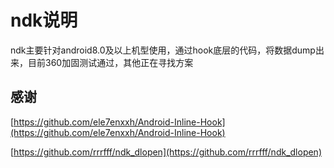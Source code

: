 # ndk说明

ndk主要针对android8.0及以上机型使用，通过hook底层的代码，将数据dump出来，目前360加固测试通过，其他正在寻找方案


## 感谢

[https://github.com/ele7enxxh/Android-Inline-Hook](https://github.com/ele7enxxh/Android-Inline-Hook)

[https://github.com/rrrfff/ndk_dlopen](https://github.com/rrrfff/ndk_dlopen)